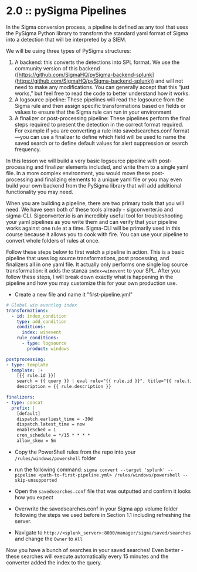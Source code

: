 # 2.0 :: pySigma Pipelines

In the Sigma conversion process, a pipeline is defined as any tool that uses the PySigma Python library to transform the standard yaml format of Sigma into a detection that will be interpreted by a SIEM.

We will be using three types of PySigma structures:
1.  A backend: this converts the detections into SPL format. We use the community version of this backend ([https://github.com/SigmaHQ/pySigma-backend-splunk](https://github.com/SigmaHQ/pySigma-backend-splunk)) and will not need to make any modifications. You can generally accept that this “just works,” but feel free to read the code to better understand how it works.
2.  A logsource pipeline: These pipelines will read the logsource from the Sigma rule and then assign specific transformations based on fields or values to ensure that the Sigma rule can run in your environment    
3.  A finalizer or post-processing pipeline: These pipelines perform the final steps required to present the detection in the correct format required. For example if you are converting a rule into savedsearches.conf format—you can use a finalizer to define which field will be used to name the saved search or to define default values for alert suppression or search frequency.

In this lesson we will build a very basic logsource pipeline with post-processing and finalizer elements included, and write them to a single yaml file. In a more complex environment, you would move these post-processing and finalizing elements to a unique yaml file or you may even build your own backend from the PySigma library that will add additional functionality you may need.

When you are building a pipeline, there are two primary tools that you will need. We have seen both of these tools already - sigconverter.io and sigma-CLI. Sigconverter.io is an incredibly useful tool for troubleshooting your yaml pipelines as you write them and can verify that your pipeline works against one rule at a time. Sigma-CLI will be primarily used in this course because it allows you to cook with fire. You can use your pipeline to convert whole folders of rules at once.

Follow these steps below to first watch a pipeline in action. This is a basic pipeline that uses log source transformations, post processing, and finalizers all in one yaml file. It actually only performs one single log source transformation: it adds the stanza `index=winevent` to your SPL. After you follow these steps, I will break down exactly what is happening in the pipeline and how you may customize this for your own production use.

- Create a new file and name it "first-pipeline.yml"

```yaml
# Global win eventlog index
transformations:
  - id: index_condition
    type: add_condition
    conditions:
      index: winevent
    rule_conditions:
      - type: logsource
        product: windows

postprocessing:
- type: template
  template: |+
    [{{ rule.id }}]
    search = {{ query }} | eval rule="{{ rule.id }}", title="{{ rule.title }}" | collect index=notable_events
    description = {{ rule.description }}

finalizers:
- type: concat
  prefix: |
    [default]
    dispatch.earliest_time = -30d
    dispatch.latest_time = now
    enableSched = 1
    cron_schedule = */15 * * * *
    allow_skew = 5m
```
- Copy the PowerShell rules from the repo into your `/rules/windows/powershell` folder

- run the following command:
`sigma convert --target 'splunk' --pipeline <path-to-first-pipeline.yml> /rules/windows/powershell --skip-unsupported`
- Open the `savedsearches.conf` file that was outputted and confirm it looks how you expect
- Overwrite the savedsearches.conf in your Sigma app volume folder following the steps we used before in Section 1.1 including refreshing the server.
- Navigate to `http://<splunk_server>:8000/manager/sigma/saved/searches` and change the `Owner` to `All`

Now you have a bunch of searches in your saved searches! Even better - these searches will execute automatically every 15 minutes and the converter added the index to the query. 